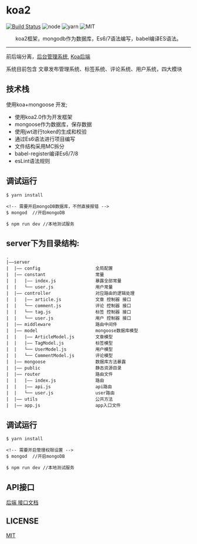 # koa2


[![Build Status](https://travis-ci.org/HerryLo/koa-mongoDB.svg?branch=master)](https://travis-ci.org/HerryLo/koa-mongoDB)
![node](https://img.shields.io/badge/node-8.11.1-green.svg)
![yarn](https://img.shields.io/badge/yarn-1.12.3-green.svg)
![MIT](https://img.shields.io/badge/License-MIT-brightgreen.svg)

<p align="center">
  koa2框架，mongodb作为数据库，Es6/7语法编写，babel编译ES语法。
</p>

---

  前后端分离，[后台管理系统](https://github.com/HerryLo/vue-Bam), [Koa后端](https://github.com/HerryLo/koa-mongoDB)

  系统目前包含 文章发布管理系统、标签系统、评论系统、用户系统，四大模块

## 技术栈
使用koa+mongoose 开发;

* 使用koa2.0作为开发框架
* mongoose作为数据库，保存数据
* 使用jwt进行token的生成和校验
* 通过Es6语法进行项目编写
* 文件结构采用MC拆分
* babel-register编译Es6/7/8
* esLint语法规则

## 调试运行
```
$ yarn install 

<!-- 需要开启mongoDB数据库，不然直接报错 -->
$ mongod  //开启mongoDB

$ npm run dev //本地测试服务
```

## server下为目录结构:
```
.
|——server
|  |—— config                     全局配置
|  |—— constant                   常量
|  |   |—— index.js               暴露全部常量
|  |   └── user.js                用户常量
|  |—— controller                 对应路由的逻辑处理
|  |   |—— article.js             文章 控制器 接口
|  |   └── comment.js             评论 控制器 接口
|  |   └── tag.js                 标签 控制器 接口
|  |   └── user.js                用户 控制器 接口
|  |—— middleware                 路由中间件
|  |—— model                      mongoose数据库模型
|  |   |—— ArticleModel.js        文章模型
|  |   |—— TagModel.js            标签模型
|  |   └── UserModel.js           用户模型
|  |   └── CommentModel.js        评论模型
|  |—— mongoose                   数据库方法暴露
|  |—— public                     静态资源目录
|  |—— router                     路由文件
|  |   |—— index.js               路由
|  |   |—— api.js                 api路由
|  |   └── user.js                user路由
|  |—— utils                      公共方法
|  |—— app.js                     app入口文件
```

## 调试运行
```
$ yarn install 

<!-- 需要开启管理权限设置 -->
$ mongod  //开启mongoDB

$ npm run dev //本地测试服务
```

## API接口
  [后端 接口文档](https://github.com/HerryLo/koa-mongoDB/wiki/API-%E6%8E%A5%E5%8F%A3)

## LICENSE
[MIT](https://github.com/HerryLo/koa-mongoDB/blob/master/LICENSE)
